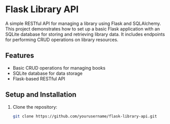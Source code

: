 # Flask Library API

A simple RESTful API for managing a library using Flask and SQLAlchemy. This project demonstrates how to set up a basic Flask application with an SQLite database for storing and retrieving library data. It includes endpoints for performing CRUD operations on library resources.

## Features

- Basic CRUD operations for managing books
- SQLite database for data storage
- Flask-based RESTful API

## Setup and Installation

1. Clone the repository:
   ```bash
   git clone https://github.com/yourusername/flask-library-api.git
